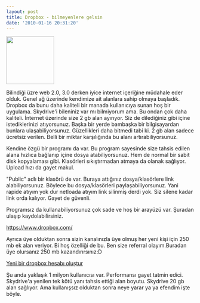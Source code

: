 ```yaml
---
layout: post
title: Dropbox - bilmeyenlere gelsin
date: '2010-01-16 20:31:20'
---
```


<a href="http://www.hakanu.net/wp-content/uploads/2010/01/dropbox-icon.png"><img class="aligncenter size-full wp-image-825" title="dropbox-icon" src="http://www.hakanu.net/wp-content/uploads/2010/01/dropbox-icon.png" alt="" width="128" height="128" /></a>

Bilindiği üzre web 2.0, 3.0 derken iyice internet içeriğine müdahale eder olduk. Genel ağ üzerinde kendimize ait alanlara sahip olmaya başladık. Dropbox da bunu daha kaliteli bir manada kullanıcıya sunan hoş bir uygulama. Skydrive'i bileniniz var mı bilmiyorum ama. Bu ondan çok daha kaliteli. İnternet üzerinde size 2 gb alan ayırıyor. Siz de dilediğiniz gibi içine istediklerinizi atıyorsunuz. Başka bir yerde bambaşka bir bilgisayardan bunlara ulaşabiliyorsunuz. Güzellikleri daha bitmedi tabi ki. 2 gb alan sadece ücretsiz verilen. Belli bir miktar karşılığında bu alanı artırabiliyorsunuz.

Kendine özgü bir programı da var. Bu program sayesinde size tahsis edilen alana hızlıca bağlanıp içine dosya atabiliyorsunuz. Hem de normal bir sabit disk kopyalaması gibi. Klasörleri sıkıştırmadan atmaya da olanak sağlıyor. Upload hızı da gayet makul.

"Public" adlı bir klasörü de var. Buraya attığınız dosya/klasörlere link alabiliyorsunuz. Böylece bu dosya/klasörleri paylaşabiliyorsunuz. Yani rapide atıyım yok dur netloada atıyım link silinmiş derdi yok. Siz silene kadar link orda kalıyor. Gayet de güvenli.

Programsız da kullanabiliyorsunuz çok sade ve hoş bir arayüzü var. Şuradan ulaşıp kaydolabilirsiniz.

<a href="https://www.dropbox.com/" target="_blank">https://www.dropbox.com/</a>

Ayrıca üye olduktan sonra sizin kanalınızla üye olmuş her yeni kişi için 250 mb ek alan veriyor. Bi hoş özelliği de bu. Ben size referral olayım.Buradan üye olursanız 250 mb kazandırırsınız:D

<a href="https://www.dropbox.com/referrals/NTM2MDAzODA5" target="_blank">Yeni bir dropbox hesabı oluştur</a>

Şu anda yaklaşık 1 milyon kullanıcısı var. Performansı gayet tatmin edici. Skydrive'a yenilen tek kötü yanı tahsis ettiği alan boyutu. Skydrive 20 gb alan sağlıyor. Ama kullanışsız olduktan sonra neye yarar ya ya efendim işte böyle.